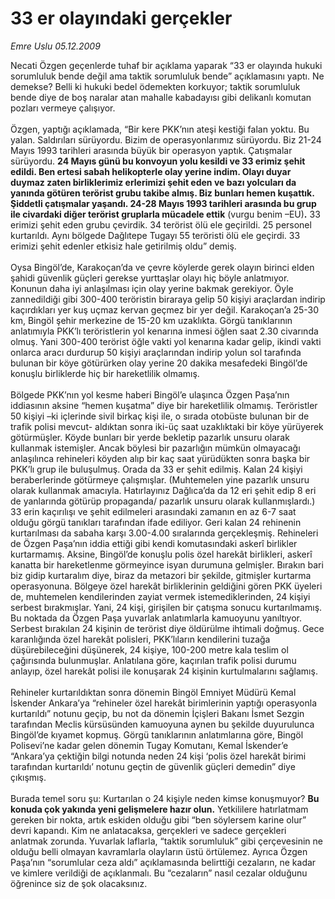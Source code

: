 # 33 er olayındaki gerçekler

*Emre Uslu 05.12.2009*

<div class="taraf_structure_2col_1zq">
<div class="margen_n">



 <p>Necati Özgen geçenlerde tuhaf bir açıklama yaparak “33 er olayında hukuki sorumluluk bende değil ama taktik sorumluluk bende” açıklamasını yaptı. Ne demekse? Belli ki hukuki bedel ödemekten korkuyor; taktik sorumluluk bende diye de boş naralar atan mahalle kabadayısı gibi delikanlı komutan pozları vermeye çalışıyor. <br/><br/>Özgen, yaptığı açıklamada, “Bir kere PKK’nın ateşi kestiği falan yoktu. Bu yalan. Saldırıları sürüyordu. Bizim de operasyonlarımız sürüyordu. Biz 21-24 Mayıs 1993 tarihleri arasında büyük bir operasyon yaptık. Çatışmalar sürüyordu. <b>24 Mayıs günü bu konvoyun yolu kesildi ve 33 erimiz şehit edildi. Ben ertesi sabah helikopterle olay yerine indim. Olayı duyar duymaz zaten birliklerimiz erlerimizi şehit eden ve bazı yolcuları da yanında götüren terörist grubu takibe almış. Biz bunları hemen kuşattık. Şiddetli çatışmalar yaşandı. 24-28 Mayıs 1993 tarihleri arasında bu grup ile civardaki diğer terörist gruplarla mücadele ettik</b> (vurgu benim –EU)<b>.</b> 33 erimizi şehit eden grubu çevirdik. 34 terörist ölü ele geçirildi. 25 personel kurtarıldı. Aynı bölgede Dağlıtepe Tugayı 55 teröristi ölü ele geçirdi. 33 erimizi şehit edenler etkisiz hale getirilmiş oldu” demiş. <br/><br/>Oysa Bingöl’de, Karakoçan’da ve çevre köylerde gerek olayın birinci elden şahidi güvenlik güçleri gerekse yurttaşlar olayı hiç böyle anlatmıyor. Konunun daha iyi anlaşılması için olay yerine bakmak gerekiyor. Öyle zannedildiği gibi 300-400 teröristin biraraya gelip 50 kişiyi araçlardan indirip kaçırdıkları yer kuş uçmaz kervan geçmez bir yer değil. Karakoçan’a 25-30 km, Bingöl şehir merkezine de 15-20 km uzaklıkta. Görgü tanıklarının anlatımıyla PKK’lı teröristlerin yol kenarına inmesi öğlen saat 2.30 civarında olmuş. Yani 300-400 terörist öğle vakti yol kenarına kadar gelip, ikindi vakti onlarca aracı durdurup 50 kişiyi araçlarından indirip yolun sol tarafında bulunan bir köye götürürken olay yerine 20 dakika mesafedeki Bingöl’de konuşlu birliklerde hiç bir hareketlilik olmamış. <br/><br/>Bölgede PKK’nın yol kesme haberi Bingöl’e ulaşınca Özgen Paşa’nın iddiasının aksine “hemen kuşatma” diye bir hareketlilik olmamış. Teröristler 50 kişiyi –ki içlerinde sivil birkaç kişi ile, o sırada otobüste bulunan bir de trafik polisi mevcut- aldıktan sonra iki-üç saat uzaklıktaki bir köye yürüyerek götürmüşler. Köyde bunları bir yerde bekletip pazarlık unsuru olarak kullanmak istemişler. Ancak böylesi bir pazarlığın mümkün olmayacağı anlaşılınca rehineleri köyden alıp bir kaç saat yürüdükten sonra başka bir PKK’lı grup ile buluşulmuş. Orada da 33 er şehit edilmiş. Kalan 24 kişiyi beraberlerinde götürmeye çalışmışlar. (Muhtemelen yine pazarlık unsuru olarak kullanmak amacıyla. Hatırlayınız Dağlıca’da da 12 eri şehit edip 8 eri de yanlarında götürüp propaganda/ pazarlık unsuru olarak kullanmışlardı.) 33 erin kaçırılışı ve şehit edilmeleri arasındaki zamanın en az 6-7 saat olduğu görgü tanıkları tarafından ifade ediliyor. Geri kalan 24 rehinenin kurtarılması da sabaha karşı 3.00-4.00 sıralarında gerçekleşmiş. Rehineleri de Özgen Paşa’nın iddia ettiği gibi kendi komutasındaki askerî birlikler kurtarmamış. Aksine, Bingöl’de konuşlu polis özel harekât birlikleri, askerî kanatta bir hareketlenme görmeyince isyan durumuna gelmişler. Bırakın bari biz gidip kurtaralım diye, biraz da metazori bir şekilde, gitmişler kurtarma operasyonuna. Bölgeye özel harekât birliklerinin geldiğini gören PKK üyeleri de, muhtemelen kendilerinden zayiat vermek istemediklerinden, 24 kişiyi serbest bırakmışlar. Yani, 24 kişi, girişilen bir çatışma sonucu kurtarılmamış. Bu noktada da Özgen Paşa yuvarlak anlatımlarla kamuoyunu yanıltıyor. Serbest bırakılan 24 kişinin de terörist diye öldürülme ihtimali doğmuş. Gece karanlığında özel harekât polisleri, PKK’lıların kendilerini tuzağa düşürebileceğini düşünerek, 24 kişiye, 100-200 metre kala teslim ol çağırısında bulunmuşlar. Anlatılana göre, kaçırılan trafik polisi durumu anlayıp, özel harekât polisi ile konuşarak 24 kişinin kurtulmalarını sağlamış. <br/><br/>Rehineler kurtarıldıktan sonra dönemin Bingöl Emniyet Müdürü Kemal İskender Ankara’ya “rehineler özel harekât birimlerinin yaptığı operasyonla kurtarıldı” notunu geçip, bu not da dönemin İçişleri Bakanı İsmet Sezgin tarafından Meclis kürsüsünden kamuoyuna aynen bu şekilde duyurulunca Bingöl’de kıyamet kopmuş. Görgü tanıklarının anlatımlarına göre, Bingöl Polisevi’ne kadar gelen dönemin Tugay Komutanı, Kemal İskender’e “Ankara’ya çektiğin bilgi notunda neden 24 kişi ‘polis özel harekât birimi tarafından kurtarıldı’ notunu geçtin de güvenlik güçleri demedin” diye çıkışmış. <br/><br/>Burada temel soru şu: Kurtarılan o 24 kişiyle neden kimse konuşmuyor? <b>Bu konuda çok yakında yeni gelişmelere hazır olun.</b> Yetkililere hatırlatmam gereken bir nokta, artık eskiden olduğu gibi “ben söylersem karine olur” devri kapandı. Kim ne anlatacaksa, gerçekleri ve sadece gerçekleri anlatmak zorunda. Yuvarlak laflarla, “taktik sorumluluk” gibi çerçevesinin ne olduğu belli olmayan kavramlarla olayların üstü örtülemez. Ayrıca Özgen Paşa’nın “sorumlular ceza aldı” açıklamasında belirttiği cezaların, ne kadar ve kimlere verildiği de açıklanmalı. Bu “cezaların” nasıl cezalar olduğunu öğrenince siz de şok olacaksınız.</p>
<br/>
<br/>
<br/>



<br/>


<div id="taraf_not">
</div>

</div>


</div>
